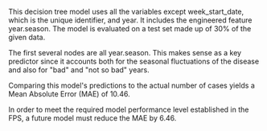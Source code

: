 This decision tree model uses all the variables except week\_start\_date, which is the unique identifier, and year. It includes the engineered feature year.season. The model is evaluated on a test set made up of 30% of the given data.

The first several nodes are all year.season. This makes sense as a key predictor since it accounts both for the seasonal fluctuations of the disease and also for "bad" and "not so bad" years.

Comparing this model's predictions to the actual number of cases yields a Mean Absolute Error (MAE) of 10.46.

In order to meet the required model performance level established in the FPS, a future model must reduce the MAE by 6.46.
